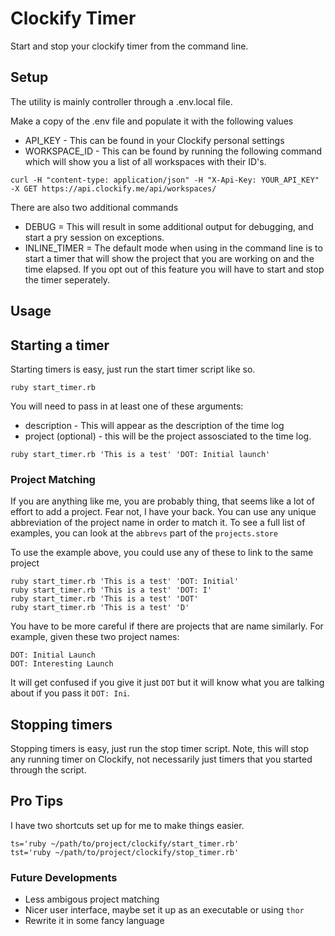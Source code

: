 # Clockify Timer
Start and stop your clockify timer from the command line. 

## Setup
The utility is mainly controller through a .env.local file.

Make a copy of the .env file and populate it with the following values

* API_KEY - This can be found in your Clockify personal settings
* WORKSPACE_ID - This can be found by running the following command which will show you a list of all workspaces with their ID's.

```
curl -H "content-type: application/json" -H "X-Api-Key: YOUR_API_KEY" -X GET https://api.clockify.me/api/workspaces/
```
There are also two additional commands
* DEBUG = This will result in some additional output for debugging, and start a pry session on exceptions.
* INLINE_TIMER = The default mode when using in the command line is to start a timer that will show the project that you are working on and the time elapsed. If you opt out of this feature you will have to start and stop the timer seperately. 

## Usage

## Starting a timer

Starting timers is easy, just run the start timer script like so.

`ruby start_timer.rb`

You will need to pass in at least one of these arguments:

* description - This will appear as the description of the time log
* project (optional) - this will be the project assosciated to the time log.

`ruby start_timer.rb 'This is a test' 'DOT: Initial launch'`

### Project Matching

If you are anything like me, you are probably thing, that seems like a lot of effort to add a project. Fear not, I have your back.
You can use any unique abbreviation of the project name in order to match it. To see a full list of examples, you can look at the `abbrevs` part of the `projects.store`

To use the example above, you could use any of these to link to the same project

```
ruby start_timer.rb 'This is a test' 'DOT: Initial'
ruby start_timer.rb 'This is a test' 'DOT: I'
ruby start_timer.rb 'This is a test' 'DOT'
ruby start_timer.rb 'This is a test' 'D'
```

You have to be more careful if there are projects that are name similarly. For example, given these two project names:

```
DOT: Initial Launch
DOT: Interesting Launch
```
It will get confused if you give it just `DOT` but it will know what you are talking about if you pass it `DOT: Ini`.

## Stopping timers

Stopping timers is easy, just run the stop timer script. Note, this will stop any running timer on Clockify, not necessarily just timers that you started through the script.

## Pro Tips

I have two shortcuts set up for me to make things easier.

```
ts='ruby ~/path/to/project/clockify/start_timer.rb'
tst='ruby ~/path/to/project/clockify/stop_timer.rb'
```

### Future Developments
* Less ambigous project matching
* Nicer user interface, maybe set it up as an executable or using `thor`
* Rewrite it in some fancy language
